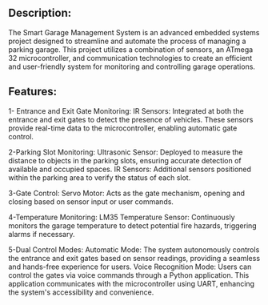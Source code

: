 ## Description:
The Smart Garage Management System is an advanced embedded systems project designed to streamline and automate the process of managing a parking garage. 
This project utilizes a combination of sensors, an ATmega 32 microcontroller, and communication technologies to create an efficient and user-friendly system for monitoring and controlling garage operations.
## Features:
1- Entrance and Exit Gate Monitoring:
  IR Sensors: Integrated at both the entrance and exit gates to detect the presence of vehicles. These sensors provide real-time data to the microcontroller, enabling automatic gate control.
  
2-Parking Slot Monitoring:
  Ultrasonic Sensor: Deployed to measure the distance to objects in the parking slots, ensuring accurate detection of available and occupied spaces.
  IR Sensors: Additional sensors positioned within the parking area to verify the status of each slot.
  
3-Gate Control:
  Servo Motor: Acts as the gate mechanism, opening and closing based on sensor input or user commands.
  
4-Temperature Monitoring:
  LM35 Temperature Sensor: Continuously monitors the garage temperature to detect potential fire hazards, triggering alarms if necessary.
  
5-Dual Control Modes:
  Automatic Mode: The system autonomously controls the entrance and exit gates based on sensor readings, providing a seamless and hands-free experience for users.
  Voice Recognition Mode: Users can control the gates via voice commands through a Python application. This application communicates with the microcontroller using UART, enhancing the system's accessibility and convenience.

